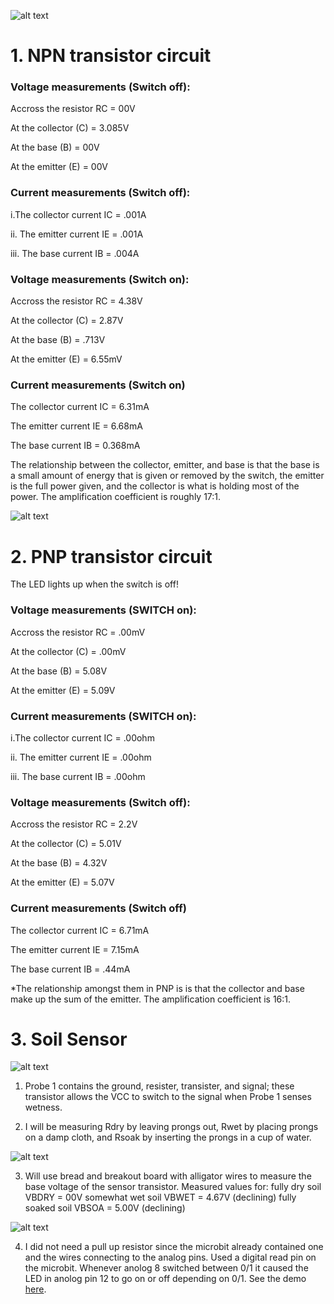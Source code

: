 
![alt text](NPN.png)

# 1. NPN transistor circuit
### Voltage measurements (Switch off):

Accross the resistor RC = 00V

At the collector (C) = 3.085V

At the base (B) = 00V

At the emitter (E) = 00V

### Current measurements (Switch off): 

i.The collector current IC = .001A

ii. The emitter current IE = .001A

iii. The base current IB = .004A

### Voltage measurements (Switch on):

Accross the resistor RC = 4.38V

At the collector (C) = 2.87V

At the base (B) = .713V

At the emitter (E) = 6.55mV

### Current measurements (Switch on)

The collector current IC = 6.31mA

The emitter current IE = 6.68mA 

The base current IB = 0.368mA

The relationship between the collector, emitter, and base is that the base is a small amount of energy that is given or removed by the switch, the emitter is the full power given, and the collector is what is holding most of the power.
The amplification coefficient is roughly 17:1.

![alt text](pnp.PNG)

# 2. PNP transistor circuit

The LED lights up when the switch is off!
  
### Voltage measurements (SWITCH on):

Accross the resistor RC = .00mV

At the collector (C) = .00mV

At the base (B) = 5.08V

At the emitter (E) = 5.09V

### Current measurements (SWITCH on): 

i.The collector current IC = .00ohm

ii. The emitter current IE = .00ohm

iii. The base current IB = .00ohm

### Voltage measurements (Switch off):

Accross the resistor RC = 2.2V

At the collector (C) = 5.01V

At the base (B) = 4.32V

At the emitter (E) = 5.07V

### Current measurements (Switch off)

The collector current IC = 6.71mA

The emitter current IE = 7.15mA

The base current IB = .44mA

*The relationship amongst them in PNP is is that the collector and base make up the sum of the emitter.
The amplification coefficient is 16:1.

# 3. Soil Sensor


![alt text](IMG_2545.jpg)

1) Probe 1 contains the ground, resister, transister, and signal; these transistor allows the VCC to switch to the signal when Probe 1     senses wetness. 

2) I will be measuring Rdry by leaving prongs out, Rwet by placing prongs on a damp cloth, and Rsoak by inserting the prongs in a   cup of water.

![alt text](IMG_2548.jpg)

3) Will use bread and breakout board with alligator wires to measure the base voltage of the sensor transistor. 
  Measured values for:
  fully dry soil VBDRY = 00V 
  somewhat wet soil VBWET = 4.67V (declining)
  fully soaked soil VBSOA = 5.00V (declining)
  
  ![alt text](voltage.PNG)

4) I did not need a pull up resistor since the microbit already contained one and the wires connecting to the analog pins. Used a digital read pin on the microbit. Whenever anolog 8 switched between 0/1 it caused the LED in anolog pin 12 to go on or off depending on 0/1. See the demo [here](https://imgur.com/gallery/IxgBkvT).
  
